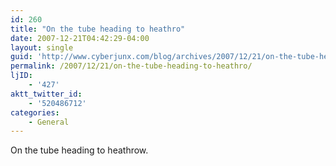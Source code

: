 ```yaml
---
id: 260
title: "On the tube heading to heathro"
date: 2007-12-21T04:42:29-04:00
layout: single
guid: 'http://www.cyberjunx.com/blog/archives/2007/12/21/on-the-tube-heading-to-heathro/'
permalink: /2007/12/21/on-the-tube-heading-to-heathro/
ljID:
    - '427'
aktt_twitter_id:
    - '520486712'
categories:
    - General
---
```


On the tube heading to heathrow.
